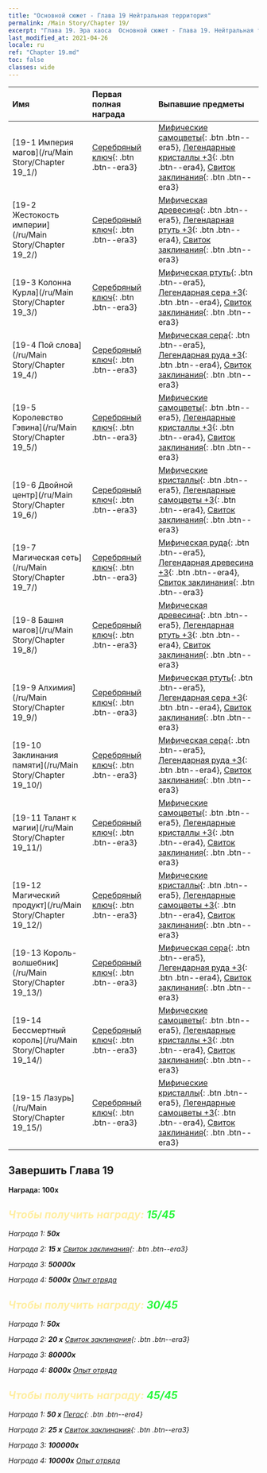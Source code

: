 ```yaml
---
title: "Основной сюжет - Глава 19 Нейтральная территория"
permalink: /Main Story/Chapter 19/
excerpt: "Глава 19. Эра хаоса  Основной сюжет - Глава 19. Нейтральная территория"
last_modified_at: 2021-04-26
locale: ru
ref: "Chapter 19.md"
toc: false
classes: wide
---
```


  | Имя |  Первая полная награда | Выпавшие предметы |
  |:------------|:------------|:------------| 
  | [19-1 Империя магов](/ru/Main Story/Chapter 19_1/) | [Серебряный ключ](/ItemsRU/con_693/){: .btn .btn--era3} | [Мифические самоцветы](/ItemsRU/mat_65/){: .btn .btn--era5}, [Легендарные кристаллы +3](/ItemsRU/mat_59/){: .btn .btn--era4}, [Свиток заклинания](/ItemsRU/con_694/){: .btn .btn--era3} |
  | [19-2 Жестокость империи](/ru/Main Story/Chapter 19_2/) | [Серебряный ключ](/ItemsRU/con_693/){: .btn .btn--era3} | [Мифическая древесина](/ItemsRU/mat_62/){: .btn .btn--era5}, [Легендарная ртуть +3](/ItemsRU/mat_56/){: .btn .btn--era4}, [Свиток заклинания](/ItemsRU/con_694/){: .btn .btn--era3} |
  | [19-3 Колонна Курла](/ru/Main Story/Chapter 19_3/) | [Серебряный ключ](/ItemsRU/con_693/){: .btn .btn--era3} | [Мифическая ртуть](/ItemsRU/mat_63/){: .btn .btn--era5}, [Легендарная сера +3](/ItemsRU/mat_57/){: .btn .btn--era4}, [Свиток заклинания](/ItemsRU/con_694/){: .btn .btn--era3} |
  | [19-4 Пой слова](/ru/Main Story/Chapter 19_4/) | [Серебряный ключ](/ItemsRU/con_693/){: .btn .btn--era3} | [Мифическая сера](/ItemsRU/mat_64/){: .btn .btn--era5}, [Легендарная руда +3](/ItemsRU/mat_54/){: .btn .btn--era4}, [Свиток заклинания](/ItemsRU/con_694/){: .btn .btn--era3} |
  | [19-5 Королевство Гэвина](/ru/Main Story/Chapter 19_5/) | [Серебряный ключ](/ItemsRU/con_693/){: .btn .btn--era3} | [Мифические самоцветы](/ItemsRU/mat_65/){: .btn .btn--era5}, [Легендарные кристаллы +3](/ItemsRU/mat_59/){: .btn .btn--era4}, [Свиток заклинания](/ItemsRU/con_694/){: .btn .btn--era3} |
  | [19-6 Двойной центр](/ru/Main Story/Chapter 19_6/) | [Серебряный ключ](/ItemsRU/con_693/){: .btn .btn--era3} | [Мифические кристаллы](/ItemsRU/mat_66/){: .btn .btn--era5}, [Легендарные самоцветы +3](/ItemsRU/mat_58/){: .btn .btn--era4}, [Свиток заклинания](/ItemsRU/con_694/){: .btn .btn--era3} |
  | [19-7 Магическая сеть](/ru/Main Story/Chapter 19_7/) | [Серебряный ключ](/ItemsRU/con_693/){: .btn .btn--era3} | [Мифическая руда](/ItemsRU/mat_61/){: .btn .btn--era5}, [Легендарная древесина +3](/ItemsRU/mat_55/){: .btn .btn--era4}, [Свиток заклинания](/ItemsRU/con_694/){: .btn .btn--era3} |
  | [19-8 Башня магов](/ru/Main Story/Chapter 19_8/) | [Серебряный ключ](/ItemsRU/con_693/){: .btn .btn--era3} | [Мифическая древесина](/ItemsRU/mat_62/){: .btn .btn--era5}, [Легендарная ртуть +3](/ItemsRU/mat_56/){: .btn .btn--era4}, [Свиток заклинания](/ItemsRU/con_694/){: .btn .btn--era3} |
  | [19-9 Алхимия](/ru/Main Story/Chapter 19_9/) | [Серебряный ключ](/ItemsRU/con_693/){: .btn .btn--era3} | [Мифическая ртуть](/ItemsRU/mat_63/){: .btn .btn--era5}, [Легендарная сера +3](/ItemsRU/mat_57/){: .btn .btn--era4}, [Свиток заклинания](/ItemsRU/con_694/){: .btn .btn--era3} |
  | [19-10 Заклинания памяти](/ru/Main Story/Chapter 19_10/) | [Серебряный ключ](/ItemsRU/con_693/){: .btn .btn--era3} | [Мифическая сера](/ItemsRU/mat_64/){: .btn .btn--era5}, [Легендарная руда +3](/ItemsRU/mat_54/){: .btn .btn--era4}, [Свиток заклинания](/ItemsRU/con_694/){: .btn .btn--era3} |
  | [19-11 Талант к магии](/ru/Main Story/Chapter 19_11/) | [Серебряный ключ](/ItemsRU/con_693/){: .btn .btn--era3} | [Мифические самоцветы](/ItemsRU/mat_65/){: .btn .btn--era5}, [Легендарные кристаллы +3](/ItemsRU/mat_59/){: .btn .btn--era4}, [Свиток заклинания](/ItemsRU/con_694/){: .btn .btn--era3} |
  | [19-12 Магический продукт](/ru/Main Story/Chapter 19_12/) | [Серебряный ключ](/ItemsRU/con_693/){: .btn .btn--era3} | [Мифические кристаллы](/ItemsRU/mat_66/){: .btn .btn--era5}, [Легендарные самоцветы +3](/ItemsRU/mat_58/){: .btn .btn--era4}, [Свиток заклинания](/ItemsRU/con_694/){: .btn .btn--era3} |
  | [19-13 Король-волшебник](/ru/Main Story/Chapter 19_13/) | [Серебряный ключ](/ItemsRU/con_693/){: .btn .btn--era3} | [Мифическая сера](/ItemsRU/mat_64/){: .btn .btn--era5}, [Легендарная руда +3](/ItemsRU/mat_54/){: .btn .btn--era4}, [Свиток заклинания](/ItemsRU/con_694/){: .btn .btn--era3} |
  | [19-14 Бессмертный король](/ru/Main Story/Chapter 19_14/) | [Серебряный ключ](/ItemsRU/con_693/){: .btn .btn--era3} | [Мифические самоцветы](/ItemsRU/mat_65/){: .btn .btn--era5}, [Легендарные кристаллы +3](/ItemsRU/mat_59/){: .btn .btn--era4}, [Свиток заклинания](/ItemsRU/con_694/){: .btn .btn--era3} |
  | [19-15 Лазурь](/ru/Main Story/Chapter 19_15/) | [Серебряный ключ](/ItemsRU/con_693/){: .btn .btn--era3} | [Мифические кристаллы](/ItemsRU/mat_66/){: .btn .btn--era5}, [Легендарные самоцветы +3](/ItemsRU/mat_58/){: .btn .btn--era4}, [Свиток заклинания](/ItemsRU/con_694/){: .btn .btn--era3} |


## Завершить Глава 19

 **Награда:**  **100x** <i class="fas fa-gem"/>



## <span style="color: #ffeea0">Чтобы получить награду: </span><span style="color: #27f73a">15/45</span>

 Награда 1:  **50x** <i class="fas fa-gem"/>

 Награда 2: **15 x** [Свиток заклинания](/ItemsRU/con_694/){: .btn .btn--era3}

 Награда 3:  **50000x** <i class="fas fa-coins"/>

 Награда 4:  **5000x** [Опыт отряда](/ItemsRU/con_902/)



## <span style="color: #ffeea0">Чтобы получить награду: </span><span style="color: #27f73a">30/45</span>

 Награда 1:  **50x** <i class="fas fa-gem"/>

 Награда 2: **20 x** [Свиток заклинания](/ItemsRU/con_694/){: .btn .btn--era3}

 Награда 3:  **80000x** <i class="fas fa-coins"/>

 Награда 4:  **8000x** [Опыт отряда](/ItemsRU/con_902/)



## <span style="color: #ffeea0">Чтобы получить награду: </span><span style="color: #27f73a">45/45</span>

 Награда 1: **50 x** [Пегас](/ItemsRU/unt_202/){: .btn .btn--era4}

 Награда 2: **25 x** [Свиток заклинания](/ItemsRU/con_694/){: .btn .btn--era3}

 Награда 3:  **100000x** <i class="fas fa-coins"/>

 Награда 4:  **10000x** [Опыт отряда](/ItemsRU/con_902/)

